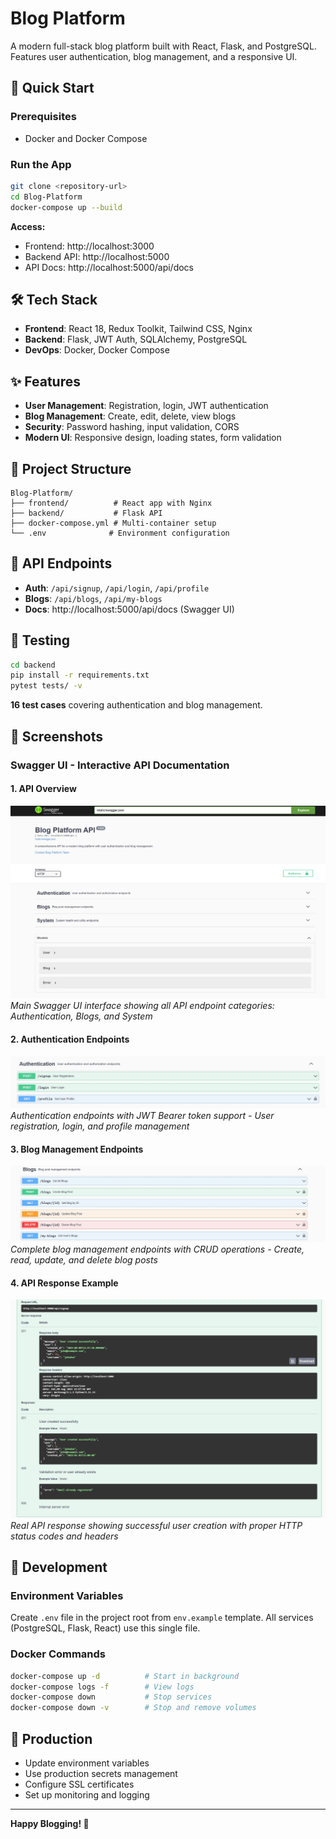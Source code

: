 # Blog Platform

A modern full-stack blog platform built with React, Flask, and PostgreSQL. Features user authentication, blog management, and a responsive UI.

## 🚀 Quick Start

### Prerequisites
- Docker and Docker Compose

### Run the App
```bash
git clone <repository-url>
cd Blog-Platform
docker-compose up --build
```

**Access:**
- Frontend: http://localhost:3000
- Backend API: http://localhost:5000
- API Docs: http://localhost:5000/api/docs

## 🛠 Tech Stack

- **Frontend**: React 18, Redux Toolkit, Tailwind CSS, Nginx
- **Backend**: Flask, JWT Auth, SQLAlchemy, PostgreSQL
- **DevOps**: Docker, Docker Compose

## ✨ Features

- **User Management**: Registration, login, JWT authentication
- **Blog Management**: Create, edit, delete, view blogs
- **Security**: Password hashing, input validation, CORS
- **Modern UI**: Responsive design, loading states, form validation

## 📁 Project Structure

```
Blog-Platform/
├── frontend/          # React app with Nginx
├── backend/           # Flask API
├── docker-compose.yml # Multi-container setup
└── .env              # Environment configuration
```

## 🔌 API Endpoints

- **Auth**: `/api/signup`, `/api/login`, `/api/profile`
- **Blogs**: `/api/blogs`, `/api/my-blogs`
- **Docs**: http://localhost:5000/api/docs (Swagger UI)

## 🧪 Testing

```bash
cd backend
pip install -r requirements.txt
pytest tests/ -v
```

**16 test cases** covering authentication and blog management.

## 📸 Screenshots

### Swagger UI - Interactive API Documentation

#### **1. API Overview**
![Swagger UI Overview](screenshots/1.jpg)
*Main Swagger UI interface showing all API endpoint categories: Authentication, Blogs, and System*

#### **2. Authentication Endpoints**
![Swagger Authentication](screenshots/2.jpg)
*Authentication endpoints with JWT Bearer token support - User registration, login, and profile management*

#### **3. Blog Management Endpoints**
![Swagger Blog Management](screenshots/3.jpg)
*Complete blog management endpoints with CRUD operations - Create, read, update, and delete blog posts*

#### **4. API Response Example**
![Swagger Response](screenshots/6.jpg)
*Real API response showing successful user creation with proper HTTP status codes and headers*

## 🔧 Development

### Environment Variables
Create `.env` file in the project root from `env.example` template. All services (PostgreSQL, Flask, React) use this single file.

### Docker Commands
```bash
docker-compose up -d          # Start in background
docker-compose logs -f        # View logs
docker-compose down           # Stop services
docker-compose down -v        # Stop and remove volumes
```

## 🚀 Production

- Update environment variables
- Use production secrets management
- Configure SSL certificates
- Set up monitoring and logging

---

**Happy Blogging! 🎉**